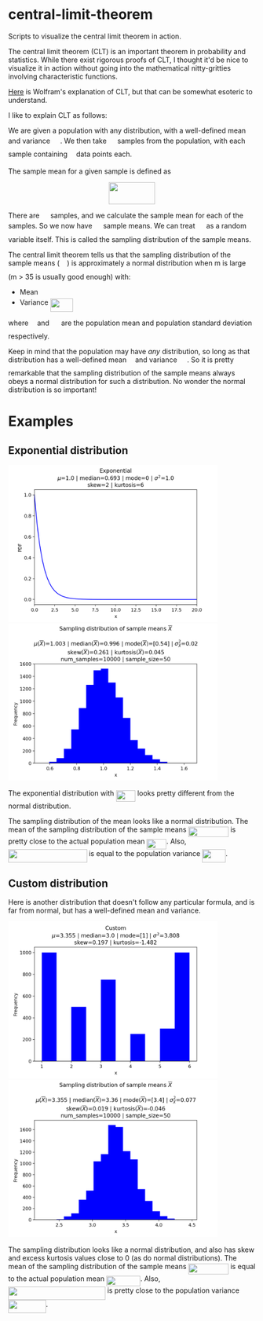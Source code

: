 # central-limit-theorem

Scripts to visualize the central limit theorem in action.

The central limit theorem (CLT) is an important theorem in probability and statistics.
While there exist rigorous proofs of CLT, 
I thought it'd be nice to visualize it in action without going into the mathematical nitty-gritties involving characteristic functions.

[Here](https://mathworld.wolfram.com/CentralLimitTheorem.html) is Wolfram's explanation of CLT,
but that can be somewhat esoteric to understand.

I like to explain CLT as follows:

We are given a population with any distribution, with a well-defined mean <img src="/tex/07617f9d8fe48b4a7b3f523d6730eef0.svg?invert_in_darkmode&sanitize=true" align=middle width=9.90492359999999pt height=14.15524440000002pt/> and variance <img src="/tex/c1e6c992a6df5a9dd8119ccad0590805.svg?invert_in_darkmode&sanitize=true" align=middle width=16.535428799999988pt height=26.76175259999998pt/>.
We then take <img src="/tex/0e51a2dede42189d77627c4d742822c3.svg?invert_in_darkmode&sanitize=true" align=middle width=14.433101099999991pt height=14.15524440000002pt/> samples from the population, with each sample containing <img src="/tex/55a049b8f161ae7cfeb0197d75aff967.svg?invert_in_darkmode&sanitize=true" align=middle width=9.86687624999999pt height=14.15524440000002pt/> data points each.

The sample mean for a given sample is defined as
<p align="center"><img src="/tex/ff8e781ce80177f17f1ccc8fcb2a5808.svg?invert_in_darkmode&sanitize=true" align=middle width=93.9078954pt height=44.89738935pt/></p>

There are <img src="/tex/0e51a2dede42189d77627c4d742822c3.svg?invert_in_darkmode&sanitize=true" align=middle width=14.433101099999991pt height=14.15524440000002pt/> samples, and we calculate the sample mean for each of the samples.
So we now have <img src="/tex/0e51a2dede42189d77627c4d742822c3.svg?invert_in_darkmode&sanitize=true" align=middle width=14.433101099999991pt height=14.15524440000002pt/> sample means. We can treat <img src="/tex/ba22e75e3fae4f305e38dc9341ed5e5f.svg?invert_in_darkmode&sanitize=true" align=middle width=14.908688849999992pt height=27.725679300000007pt/> as a random variable itself.
This is called the sampling distribution of the sample means.

The central limit theorem tells us that the sampling distribution of the sample means (<img src="/tex/ba22e75e3fae4f305e38dc9341ed5e5f.svg?invert_in_darkmode&sanitize=true" align=middle width=14.908688849999992pt height=27.725679300000007pt/>) is approximately a normal distribution when m is large (m > 35 is usually good enough) with:
* Mean <img src="/tex/fa4bc36a88895a093c2a350049f7acf3.svg?invert_in_darkmode&sanitize=true" align=middle width=54.224101799999985pt height=14.15524440000002pt/>
* Variance <img src="/tex/5eed8c9a57338c194a2a89660ea848be.svg?invert_in_darkmode&sanitize=true" align=middle width=46.54230074999999pt height=26.76175259999998pt/>

where <img src="/tex/07617f9d8fe48b4a7b3f523d6730eef0.svg?invert_in_darkmode&sanitize=true" align=middle width=9.90492359999999pt height=14.15524440000002pt/> and <img src="/tex/c1e6c992a6df5a9dd8119ccad0590805.svg?invert_in_darkmode&sanitize=true" align=middle width=16.535428799999988pt height=26.76175259999998pt/> are the population mean and population standard deviation respectively.

Keep in mind that the population may have *any* distribution, so long as that distribution has a well-defined mean <img src="/tex/07617f9d8fe48b4a7b3f523d6730eef0.svg?invert_in_darkmode&sanitize=true" align=middle width=9.90492359999999pt height=14.15524440000002pt/> and variance <img src="/tex/c1e6c992a6df5a9dd8119ccad0590805.svg?invert_in_darkmode&sanitize=true" align=middle width=16.535428799999988pt height=26.76175259999998pt/>.
So it is pretty remarkable that the sampling distribution of the sample means always obeys a normal distribution for such a distribution.
No wonder the normal distribution is so important!

# Examples

## Exponential distribution

<img src="https://github.com/nikhilkmr300/central-limit-theorem/blob/master/plots/exponential_dist.png" height=320>
<img src="https://github.com/nikhilkmr300/central-limit-theorem/blob/master/plots/exponential_sample_mean_dist.png" height=320>

The exponential distribution with <img src="/tex/013c1ac9d799485f5896316f664b6365.svg?invert_in_darkmode&sanitize=true" align=middle width=39.72592304999999pt height=22.831056599999986pt/> looks pretty different from the normal distribution.

The sampling distribution of the mean looks like a normal distribution. The mean of the sampling distribution of the sample means <img src="/tex/feeca6f87a5b8ece2b5f5862ed5ed1fe.svg?invert_in_darkmode&sanitize=true" align=middle width=81.76223879999999pt height=21.18721440000001pt/> is pretty close to the actual population mean <img src="/tex/aeadc1ef407a8f16104b5f76e0114552.svg?invert_in_darkmode&sanitize=true" align=middle width=40.04176439999999pt height=21.18721440000001pt/>.
Also, <img src="/tex/ab6de4e7bf31998aa9640826579accfe.svg?invert_in_darkmode&sanitize=true" align=middle width=160.52328104999998pt height=26.76175259999998pt/> is equal to the population variance <img src="/tex/b9666e2986b2e31189cafd4eea2a50e2.svg?invert_in_darkmode&sanitize=true" align=middle width=47.49418244999999pt height=26.76175259999998pt/>.

## Custom distribution

Here is another distribution that doesn't follow any particular formula, and is far from normal, but has a well-defined mean and variance.

<img src="https://github.com/nikhilkmr300/central-limit-theorem/blob/master/plots/custom_dist.png" height=320>
<img src="https://github.com/nikhilkmr300/central-limit-theorem/blob/master/plots/custom_sample_mean_dist.png" height=320>

The sampling distribution looks like a normal distribution, and also has skew and excess kurtosis values close to 0 (as do normal distributions). The mean of the sampling distribution of the sample means <img src="/tex/5df527ca07b9c29541477f8e9693f8b8.svg?invert_in_darkmode&sanitize=true" align=middle width=81.76223879999999pt height=21.18721440000001pt/> is equal to the actual population mean <img src="/tex/10e4ec9a66f83db6cba768aa244ce7e7.svg?invert_in_darkmode&sanitize=true" align=middle width=69.26561729999999pt height=21.18721440000001pt/>.
Also, <img src="/tex/56c208ac52c2dc44e8ac14446eb6c279.svg?invert_in_darkmode&sanitize=true" align=middle width=197.96634329999998pt height=26.76175259999998pt/> is pretty close to the population variance <img src="/tex/4bb7e1971d1da2f7a76347170d4f25b8.svg?invert_in_darkmode&sanitize=true" align=middle width=76.71803369999999pt height=26.76175259999998pt/>.
